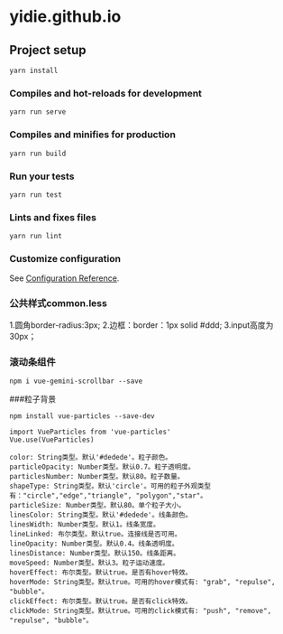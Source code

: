 # yidie.github.io

## Project setup
```
yarn install
```

### Compiles and hot-reloads for development
```
yarn run serve
```

### Compiles and minifies for production
```
yarn run build
```

### Run your tests
```
yarn run test
```

### Lints and fixes files
```
yarn run lint
```

### Customize configuration
See [Configuration Reference](https://cli.vuejs.org/config/).

### 公共样式common.less
1.圆角border-radius:3px;
2.边框：border：1px solid #ddd;
3.input高度为30px；

### 滚动条组件
```
npm i vue-gemini-scrollbar --save
```

###粒子背景
````
npm install vue-particles --save-dev  

import VueParticles from 'vue-particles'  
Vue.use(VueParticles)

color: String类型。默认'#dedede'。粒子颜色。
particleOpacity: Number类型。默认0.7。粒子透明度。
particlesNumber: Number类型。默认80。粒子数量。
shapeType: String类型。默认'circle'。可用的粒子外观类型有："circle","edge","triangle", "polygon","star"。
particleSize: Number类型。默认80。单个粒子大小。
linesColor: String类型。默认'#dedede'。线条颜色。
linesWidth: Number类型。默认1。线条宽度。
lineLinked: 布尔类型。默认true。连接线是否可用。
lineOpacity: Number类型。默认0.4。线条透明度。
linesDistance: Number类型。默认150。线条距离。
moveSpeed: Number类型。默认3。粒子运动速度。
hoverEffect: 布尔类型。默认true。是否有hover特效。
hoverMode: String类型。默认true。可用的hover模式有: "grab", "repulse", "bubble"。
clickEffect: 布尔类型。默认true。是否有click特效。
clickMode: String类型。默认true。可用的click模式有: "push", "remove", "repulse", "bubble"。
````